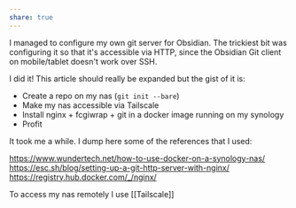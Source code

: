 ```yaml
---
share: true
---
```

I managed to configure my own git server for Obsidian. The trickiest bit was configuring it so that it's accessible via HTTP, since the Obsidian Git client on mobile/tablet doesn't work over SSH.

I did it! This article should really be expanded but the gist of it is:

* Create a repo on my nas (`git init --bare`)
* Make my nas accessible via Tailscale
* Install nginx + fcgiwrap + git in a docker image running on my synology
* Profit

It took me a while. I dump here some of the references that I used:

https://www.wundertech.net/how-to-use-docker-on-a-synology-nas/
https://esc.sh/blog/setting-up-a-git-http-server-with-nginx/
https://registry.hub.docker.com/_/nginx/

To access my nas remotely I use [[Tailscale]] 